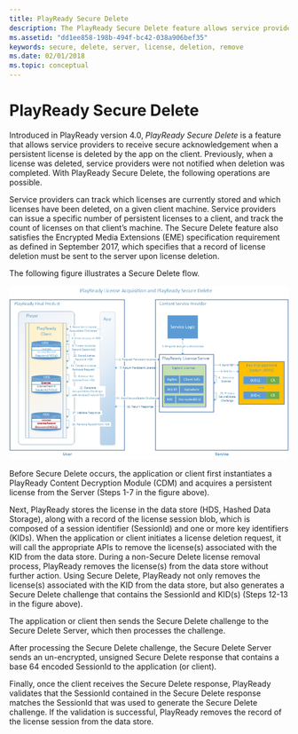```yaml
---
title: PlayReady Secure Delete
description: The PlayReady Secure Delete feature allows service providers to receive secure acknowledgement when a persistent license is deleted by the app on the Client.
ms.assetid: "dd1ee858-198b-494f-bc42-038a906bef35"
keywords: secure, delete, server, license, deletion, remove
ms.date: 02/01/2018
ms.topic: conceptual
---
```



# PlayReady Secure Delete

Introduced in PlayReady version 4.0, *PlayReady Secure Delete* is a feature that allows service providers to receive secure acknowledgement when a persistent license is deleted by the app on the client. Previously, when a license was deleted, service providers were not notified when deletion was completed. With PlayReady Secure Delete, the following operations are possible.

Service providers can track which licenses are currently stored and which licenses have been deleted, on a given client machine. 
Service providers can issue a specific number of persistent licenses to a client, and track the count of licenses on that client’s machine. 
The Secure Delete feature also satisfies the Encrypted Media Extensions (EME) specification requirement as defined in September 2017, which specifies that a record of license deletion must be sent to the server upon license deletion. 

The following figure illustrates a Secure Delete flow.

![secure delete](../images/playready_secure_delete.jpg)

Before Secure Delete occurs, the application or client first instantiates a PlayReady Content Decryption Module (CDM) and acquires a persistent license from the Server (Steps 1-7 in the figure above).

Next, PlayReady stores the license in the data store (HDS, Hashed Data Storage), along with a record of the license session blob, which is composed of a session identifier (SessionId) and one or more key identifiers (KIDs). When the application or client initiates a license deletion request, it will call the appropriate APIs to remove the license(s) associated with the KID from the data store. During a non-Secure Delete license removal process, PlayReady removes the license(s) from the data store without further action. Using Secure Delete, PlayReady not only removes the license(s) associated with the KID from the data store, but also generates a Secure Delete challenge that contains the SessionId and KID(s) (Steps 12-13 in the figure above).

The application or client then sends the Secure Delete challenge to the Secure Delete Server, which then processes the challenge.

After processing the Secure Delete challenge, the Secure Delete Server sends an un-encrypted, unsigned Secure Delete response that contains a base 64 encoded SessionId to the application (or client).

Finally, once the client receives the Secure Delete response, PlayReady validates that the SessionId contained in the Secure Delete response matches the SessionId that was used to generate the Secure Delete challenge. If the validation is successful, PlayReady removes the record of the license session from the data store.


